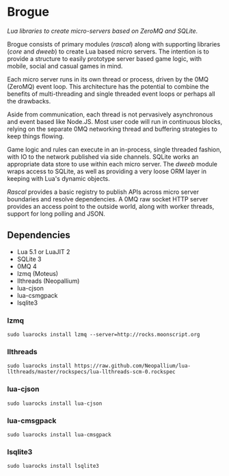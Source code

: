 # Brogue

_Lua libraries to create micro-servers based on ZeroMQ and SQLite._

Brogue consists of primary modules (_rascal_) along with supporting libraries (_core_ and _dweeb_) to create Lua based micro servers. The intention is to provide a structure to easily prototype server based game logic, with mobile, social and casual games in mind.

Each micro server runs in its own thread or process, driven by the 0MQ (ZeroMQ) event loop. This architecture has the potential to combine the benefits of multi-threading and single threaded event loops or perhaps all the drawbacks.

Aside from communication, each thread is not pervasively asynchronous and event based like Node.JS. Most user code will run in continuous blocks, relying on the separate 0MQ networking thread and buffering strategies to keep things flowing.

Game logic and rules can execute in an in-process, single threaded fashion, with IO to the network published via side channels. SQLite works an appropriate data store to use within each micro server. The _dweeb_ module wraps access to SQLite, as well as providing a very loose ORM layer in keeping with Lua's dynamic objects.

_Rascal_ provides a basic registry to publish APIs across micro server boundaries and resolve dependencies. A 0MQ raw socket HTTP server provides an access point to the outside world, along with worker threads, support for long polling and JSON.


## Dependencies

* Lua 5.1 or LuaJIT 2
* SQLite 3
* 0MQ 4
* lzmq (Moteus)
* llthreads (Neopallium)
* lua-cjson
* lua-csmgpack
* lsqlite3

### lzmq

	sudo luarocks install lzmq --server=http://rocks.moonscript.org

### llthreads
	sudo luarocks install https://raw.github.com/Neopallium/lua-llthreads/master/rockspecs/lua-llthreads-scm-0.rockspec

### lua-cjson

	sudo luarocks install lua-cjson

### lua-cmsgpack

	sudo luarocks install lua-cmsgpack

### lsqlite3

	sudo luarocks install lsqlite3
